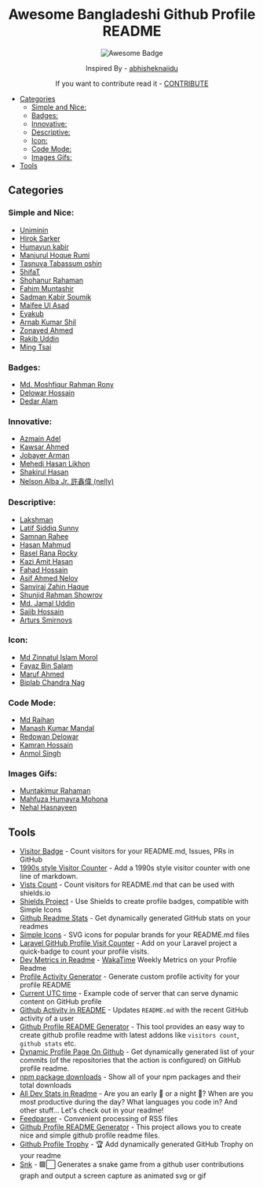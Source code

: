 <h1 align="center">Awesome Bangladeshi Github Profile README</h1>
<div align="center"> 
    <img src="https://cdn.rawgit.com/sindresorhus/awesome/d7305f38d29fed78fa85652e3a63e154dd8e8829/media/badge.svg" alt="Awesome Badge"/> 
</div>

<div align="center">

Inspired By -
[abhisheknaiidu](https://github.com/abhisheknaiidu/awesome-github-profile-readme)

If you want to contribute read it - [CONTRIBUTE](https://github.com/moshfiqrony/awesome-bd-readme-profile/blob/master/CONTRIBUTE.md)

</div>

- [Categories](#categories)
  - [Simple and Nice:](#simple-and-nice)
  - [Badges:](#badges)
  - [Innovative:](#innovative)
  - [Descriptive:](#descriptive)
  - [Icon:](#icon)
  - [Code Mode:](#code-mode)
  - [Images Gifs:](#images-gifs)
- [Tools](#tools)

## Categories

### Simple and Nice:

- [Uniminin](https://github.com/Uniminin)
- [Hirok Sarker](https://github.com/hiroksarker)
- [Humayun kabir](https://github.com/humayunkabir)
- [Manjurul Hoque Rumi](https://github.com/manjurulhoque)
- [Tasnuva Tabassum oshin](https://github.com/TasnuvaOshin)
- [5hifaT](https://github.com/jspw)
- [Shohanur Rahaman](https://github.com/shohan4556)
- [Fahim Muntashir](https://github.com/FahimMuntashir)
- [Sadman Kabir Soumik](https://github.com/sksoumik)
- [Maifee Ul Asad](https://github.com/maifeeulasad)
- [Eyakub](https://github.com/Eyakub)
- [Arnab Kumar Shil](https://github.com/ruddra)
- [Zonayed Ahmed](https://github.com/zonayedpca)
- [Rakib Uddin](https://github.com/RRakib)
- [Ming Tsai](https://github.com/ming-tsai)

### Badges:

- [Md. Moshfiqur Rahman Rony](https://github.com/moshfiqrony)
- [Delowar Hossain](https://github.com/delowardev)
- [Dedar Alam](https://github.com/devded)

### Innovative:

- [Azmain Adel](https://github.com/azmainadel)
- [Kawsar Ahmed](https://github.com/prokawsar)
- [Jobayer Arman](https://github.com/jobayerarman)
- [Mehedi Hasan Likhon](https://github.com/lifeoflikhon)
- [Shakirul Hasan](https://github.com/KhanShaheb34)
- [Nelson Alba Jr. 許鑫偉 (nelly)](https://github.com/nellyXinwei)

### Descriptive:

- [Lakshman](https://github.com/lgope)
- [Latif Siddiq Sunny](https://github.com/lsiddiqsunny)
- [Samnan Rahee](https://github.com/Geektrovert)
- [Hasan Mahmud](https://github.com/CodeMechanix)
- [Rasel Rana Rocky](https://github.com/i-rocky)
- [Kazi Amit Hasan](https://github.com/AmitHasanShuvo)
- [Fahad Hossain](https://github.com/fa7ad)
- [Asif Ahmed Neloy](https://github.com/NeloyNSU)
- [Sanviraj Zahin Haque](https://github.com/JasonHaque)
- [Shunjid Rahman Showrov](https://github.com/shunjid)
- [Md. Jamal Uddin](https://github.com/jamal-pb95)
- [Sajib Hossain](https://github.com/sajib1066)
- [Arturs Smirnovs](https://github.com/arturssmirnovs/arturssmirnovs)

### Icon:

- [Md Zinnatul Islam Morol](https://github.com/jinnatul)
- [Fayaz Bin Salam](https://github.com/p32929)
- [Maruf Ahmed](https://github.com/maruffahmed)
- [Biplab Chandra Nag](https://github.com/biplab-nag)
  
### Code Mode:

- [Md Raihan](https://github.com/kingRayhan)
- [Manash Kumar Mandal](https://github.com/manashmandal)
- [Redowan Delowar](https://github.com/rednafi)
- [Kamran Hossain](https://github.com/kamranhossain)
- [Anmol Singh](https://github.com/anmol098)

### Images Gifs:

- [Muntakimur Rahaman](https://github.com/muntakim1)
- [Mahfuza Humayra Mohona](https://github.com/mhmohona)
- [Nehal Hasnayeen](https://github.com/Hasnayeen)

## Tools

- [Visitor Badge](https://visitor-badge.glitch.me/#docs) - Count visitors for your README.md, Issues, PRs in GitHub
- [1990s style Visitor Counter](https://twitter.com/ryanlanciaux/status/1283755637126705152) - Add a 1990s style visitor counter with one line of markdown.
- [Vists Count](https://pufler.dev/git-badges/) - Count visitors for README.md that can be used with shields.io
- [Shields Project](https://shields.io/) - Use Shields to create profile badges, compatible with Simple Icons
- [Github Readme Stats](https://github.com/anuraghazra/github-readme-stats) - Get dynamically generated GitHub stats on your readmes
- [Simple Icons](https://github.com/simple-icons/simple-icons#cdn-usage) - SVG icons for popular brands for your README.md files
- [Laravel GitHub Profile Visit Counter](https://github.com/caneco/laravel-github-profile-view-counter) - Add on your Laravel project a quick-badge to count your profile visits.
- [Dev Metrics in Readme](https://github.com/athul/waka-readme) - [WakaTime](https://wakatime.com/) Weekly Metrics on your Profile Readme
- [Profile Activity Generator](https://github.com/omidnikrah/profile-activity-generator) - Generate custom profile activity for your profile README
- [Current UTC time](https://github.com/jojoee/jojoee) - Example code of server that can serve dynamic content on GitHub profile
- [Github Activity in README](https://github.com/jamesgeorge007/github-activity-readme) - Updates `README.md` with the recent GitHub activity of a user
- [Github Profile README Generator](https://github.com/rahuldkjain/github-profile-readme-generator) - This tool provides an easy way to create github profile readme with latest addons like `visitors count`, `github stats` etc.
- [Dynamic Profile Page On Github](https://github.com/umutphp/github-action-dynamic-profile-page) - Get dynamically generated list of your commits (of the repositories that the action is configured) on GitHub profile readme.
- [npm package downloads](https://github.com/maddhruv/github-readme-npm-downloads) - Show all of your npm packages and their total downloads
- [All Dev Stats in Readme](https://github.com/anmol098/waka-readme-stats) - Are you an early 🐤 or a night 🦉? When are you most productive during the day? What languages you code in? And other stuff... Let's check out in your readme!
- [Feedparser](https://pythonhosted.org/feedparser/) - Convenient processing of RSS files
- [Github Profile README Generator](https://github.com/arturssmirnovs/github-profile-readme-generator) - This project allows you to create nice and simple github profile readme files.
- [Github Profile Trophy](https://github.com/ryo-ma/github-profile-trophy) - 🏆 Add dynamically generated GitHub Trophy on your readme
- [Snk](https://github.com/Platane/snk) - :green_square::white_large_square: Generates a snake game from a github user contributions graph and output a screen capture as animated svg or gif
